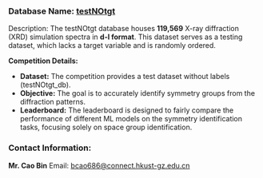 ### Database Name: [testNOtgt](https://hkustgz-my.sharepoint.com/:f:/g/personal/bcao686_connect_hkust-gz_edu_cn/EloKwF_56SdPlPLYaAH90QwBHlVuwiRaoWYP3G3pR8NjIA?e=ERvOba)
Description: The testNOtgt database houses **119,569** X-ray diffraction (XRD) simulation spectra in **d-I format**. This dataset serves as a testing dataset, which lacks a target variable and is randomly ordered. 

**Competition Details:**
- **Dataset:** The competition provides a test dataset without labels (testNOtgt_db). 
- **Objective:** The goal is to accurately identify symmetry groups from the diffraction patterns.
- **Leaderboard:** The leaderboard is designed to fairly compare the performance of different ML models on the symmetry identification tasks, focusing solely on space group identification.
  

### Contact Information:
**Mr. Cao Bin**
Email: bcao686@connect.hkust-gz.edu.cn
